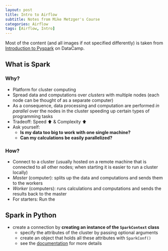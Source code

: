 ```yaml
--- 
layout: post 
title: Intro to Airflow
subtitle: Notes from Mike Metzger's Course
categories: Airflow
tags: [Airflow, Intro]
---
```


Most of the content (and all images if not specified differently) is taken from [Introduction to Pyspark](https://campus.datacamp.com/courses/introduction-to-pyspark) on DataCamp.

## What is Spark

### Why?

- Platform for cluster computing
- Spread data and computations over *clusters* with multiple nodes (each node can be thought of as a separate computer)
- As a consequence, data processing and computation are performed *in parallel* over the nodes in the cluster speeding up certain types of programming tasks
- Tradeoff: Speed ⬆ & Complexity ⬆
- Ask yourself:
    - **Is my data too big to work with one single machine?**
    - **Can my calculations be easily parallelized?**

### How?

- Connect to a cluster (usually hosted on a remote machine that is connected to all other nodes; when starting it is easier to run a cluster locally)
- *Master* (computer): splits up the data and computations and sends them to the workers
- *Worker* (computers): runs calculations and computations and sends the results back to the master
- For starters: Run the 


## Spark in Python

- create a connection by **creating an instance of the `SparkContext` class**
    - specify the attributes of the cluster by passing optional arguments
    - create an object that holds all these attributes with `SparkConf()`
    - see the [documentation](https://spark.apache.org/docs/2.1.0/api/python/pyspark.html) for more details



